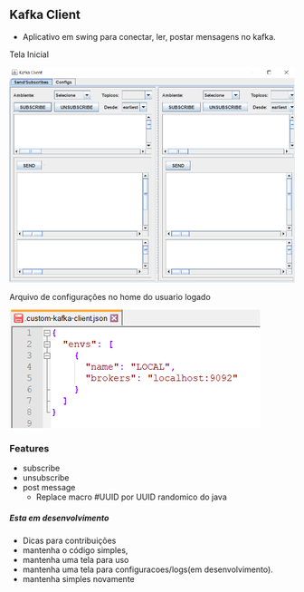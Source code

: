 ## Kafka Client

* Aplicativo em swing para conectar, ler, postar mensagens no kafka.

Tela Inicial

![](./docs/kafka-client.PNG)

Arquivo de configurações no home do usuario logado

![](./docs/config.PNG)

### Features
* subscribe
* unsubscribe
* post message
  * Replace macro #UUID por UUID randomico do java

##### Esta em desenvolvimento
* Dicas para contribuições
* mantenha o código simples, 
* mantenha uma tela para uso 
* mantenha uma tela para configuracoes/logs(em desenvolvimento).
* mantenha simples novamente

